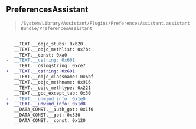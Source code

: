 ## PreferencesAssistant

> `/System/Library/Assistant/Plugins/PreferencesAssistant.assistantBundle/PreferencesAssistant`

```diff

   __TEXT.__objc_stubs: 0xb20
   __TEXT.__objc_methlist: 0x7bc
   __TEXT.__const: 0xa0
-  __TEXT.__cstring: 0x601
   __TEXT.__oslogstring: 0xce7
+  __TEXT.__cstring: 0x601
   __TEXT.__objc_classname: 0x6bf
   __TEXT.__objc_methname: 0x916
   __TEXT.__objc_methtype: 0x221
   __TEXT.__gcc_except_tab: 0x30
-  __TEXT.__unwind_info: 0x1e0
+  __TEXT.__unwind_info: 0x1d8
   __DATA_CONST.__auth_got: 0x1f0
   __DATA_CONST.__got: 0x330
   __DATA_CONST.__const: 0x120

```
